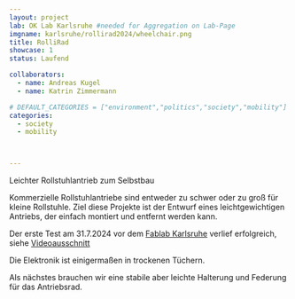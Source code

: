 ```yaml
---
layout: project
lab: OK Lab Karlsruhe #needed for Aggregation on Lab-Page
imgname: karlsruhe/rollirad2024/wheelchair.png
title: RolliRad
showcase: 1
status: Laufend

collaborators:
  - name: Andreas Kugel
  - name: Katrin Zimmermann

# DEFAULT_CATEGORIES = ["environment","politics","society","mobility"]
categories:
  - society
  - mobility



---
```


Leichter Rollstuhlantrieb zum Selbstbau

Kommerzielle Rollstuhlantriebe sind entweder zu schwer oder zu groß für kleine Rollstuhle.
Ziel diese Projekte ist der Entwurf eines leichtgewichtigen Antriebs, der einfach montiert und entfernt werden kann.

Der erste Test am 31.7.2024 vor dem [Fablab Karlsruhe](https://fablab-karlsruhe.de/) verlief erfolgreich, siehe [Videoausschnitt](/projects/karlsruhe/rollirad2024/wheelchair-demo.webm)

Die Elektronik ist einigermaßen in trockenen Tüchern.

Als nächstes brauchen wir eine stabile aber leichte Halterung und Federung für das Antriebsrad.

